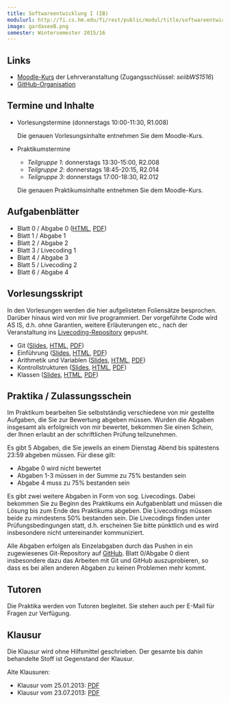 ```yaml
---
title: Softwareentwicklung I (IB)
modulurl: http://fi.cs.hm.edu/fi/rest/public/modul/title/softwareentwicklungiib
image: gardaseeB.png
semester: Wintersemester 2015/16
---
```


<div class="row">
<div class="span6">

## Links

-   [Moodle-Kurs](https://moodle.hm.edu/course/view.php?id=6778) der Lehrveranstaltung
    (Zugangsschlüssel: *seiibWS1516*)
-   [GitHub-Organisation](https://github.com/seiib-15WS)

## Termine und Inhalte

-   Vorlesungstermine (donnerstags 10:00-11:30, R1.008)

    Die genauen Vorlesungsinhalte entnehmen Sie dem Moodle-Kurs.

-   Praktikumstermine

    -   *Teilgruppe 1*: donnerstags 13:30-15:00, R2.008
    -   *Teilgruppe 2*: donnerstags 18:45-20:15, R2.014
    -   *Teilgruppe 3*: donnerstags 17:00-18:30, R2.012

    Die genauen Praktikumsinhalte entnehmen Sie dem Moodle-Kurs.

## Aufgabenblätter

-   Blatt 0 / Abgabe 0
    ([HTML](/lectures/seiib/html/Blatt00.html),
     [PDF](/lectures/seiib/pdf/Blatt00.pdf))
-   Blatt 1 / Abgabe 1
-   Blatt 2 / Abgabe 2
-   Blatt 3 / Livecoding 1
-   Blatt 4 / Abgabe 3
-   Blatt 5 / Livecoding 2
-   Blatt 6 / Abgabe 4

## Vorlesungsskript

In den Vorlesungen werden die hier aufgelisteten Foliensätze besprochen. Darüber
hinaus wird von mir live programmiert. Der vorgeführte Code wird AS IS, d.h. ohne
Garantien, weitere Erläuterungen etc., nach der Veranstaltung ins
[Livecoding-Repository](https://github.com/seiib-15WS/livecoding) gepusht.

-   Git
    ([Slides](/lectures/seiib/presentation/00_Git.html),
    [HTML](/lectures/seiib/html/00_Git.html),
    [PDF](/lectures/seiib/pdf/00_Git.pdf))
-   Einführung
    ([Slides](/lectures/seiib/presentation/01_Einfuehrung.html),
    [HTML](/lectures/seiib/html/01_Einfuehrung.html),
    [PDF](/lectures/seiib/pdf/01_Einfuehrung.pdf))
-   Arithmetik und Variablen
    ([Slides](/lectures/seiib/presentation/02_ArithmetikUndVariablen.html),
    [HTML](/lectures/seiib/html/02_ArithmetikUndVariablen.html),
    [PDF](/lectures/seiib/pdf/02_ArithmetikUndVariablen.pdf))
-   Kontrollstrukturen
    ([Slides](/lectures/seiib/presentation/03_Kontrollstrukturen.html),
    [HTML](/lectures/seiib/html/03_Kontrollstrukturen.html),
    [PDF](/lectures/seiib/pdf/03_Kontrollstrukturen.pdf))
-   Klassen
    ([Slides](/lectures/seiib/presentation/04_Klassen.html),
    [HTML](/lectures/seiib/html/04_Klassen.html),
    [PDF](/lectures/seiib/pdf/04_Klassen.pdf))

</div>
<div class="span6">

## Praktika / Zulassungsschein

Im Praktikum bearbeiten Sie selbstständig verschiedene von mir gestellte Aufgaben, die
Sie zur Bewertung abgeben müssen. Wurden die Abgaben insgesamt als erfolgreich von mir
bewertet, bekommen Sie einen Schein, der Ihnen erlaubt an der schriftlichen Prüfung
teilzunehmen.

Es gibt 5 Abgaben, die Sie jeweils an einem Dienstag Abend bis spätestens 23:59 abgeben
müssen. Für diese gilt:

-   Abgabe 0 wird nicht bewertet
-   Abgaben 1-3 müssen in der Summe zu 75% bestanden sein
-   Abgabe 4 muss zu 75% bestanden sein

Es gibt zwei weitere Abgaben in Form von sog. Livecodings. Dabei bekommen Sie zu
Beginn des Praktikums ein Aufgabenblatt und müssen die Lösung bis zum Ende des
Praktikums abgeben. Die Livecodings müssen beide zu mindestens 50% bestanden
sein. Die Livecodings finden unter Prüfungsbedingungen statt, d.h. erscheinen Sie
bitte pünktlich und es wird insbesondere nicht untereinander kommuniziert.

Alle Abgaben erfolgen als Einzelabgaben durch das Pushen in ein zugewiesenes
Git-Repository auf [GitHub](https://github.com/seiib-15WS). Blatt 0/Abgabe 0 dient
insbesondere dazu das Arbeiten mit Git und GitHub auszuprobieren, so dass es bei allen
anderen Abgaben zu keinen Problemen mehr kommt.

## Tutoren

Die Praktika werden von Tutoren begleitet.
Sie stehen auch per E-Mail für Fragen zur Verfügung.

## Klausur

Die Klausur wird ohne Hilfsmittel geschrieben. Der gesamte bis dahin behandelte
Stoff ist Gegenstand der Klausur.

Alte Klausuren:

-   Klausur vom 25.01.2013: [PDF](/lectures/seiib/pdf/KlausurWS2012.pdf)
-   Klausur vom 23.07.2013: [PDF](/lectures/seiib/pdf/KlausurSS2013.pdf)

</div>
</div>
